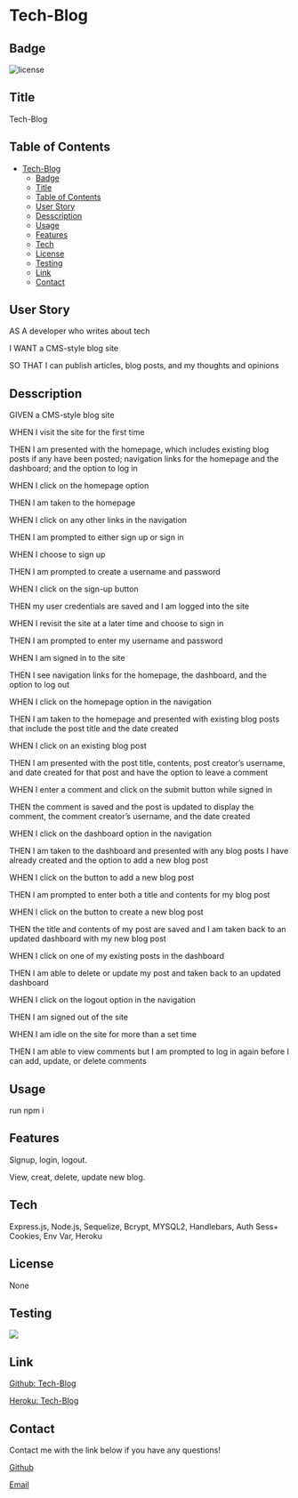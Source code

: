 # Tech-Blog
## Badge
![license](https://img.shields.io/badge/None-brightgreen)
## Title
Tech-Blog
## Table of Contents
- [Tech-Blog](#tech-blog)
  - [Badge](#badge)
  - [Title](#title)
  - [Table of Contents](#table-of-contents)
  - [User Story](#user-story)
  - [Desscription](#desscription)
  - [Usage](#usage)
  - [Features](#features)
  - [Tech](#tech)
  - [License](#license)
  - [Testing](#testing)
  - [Link](#link)
  - [Contact](#contact)
## User Story
AS A developer who writes about tech

I WANT a CMS-style blog site

SO THAT I can publish articles, blog posts, and my thoughts and opinions


## Desscription
GIVEN a CMS-style blog site

WHEN I visit the site for the first time

THEN I am presented with the homepage, which includes existing blog posts if any have been posted; navigation links for the homepage and the dashboard; and the option to log in

WHEN I click on the homepage option

THEN I am taken to the homepage

WHEN I click on any other links in the navigation

THEN I am prompted to either sign up or sign in

WHEN I choose to sign up

THEN I am prompted to create a username and password

WHEN I click on the sign-up button

THEN my user credentials are saved and I am logged into the site

WHEN I revisit the site at a later time and choose to sign in

THEN I am prompted to enter my username and password

WHEN I am signed in to the site

THEN I see navigation links for the homepage, the dashboard, and the option to log out

WHEN I click on the homepage option in the navigation

THEN I am taken to the homepage and presented with existing blog posts that include the post title and the date created

WHEN I click on an existing blog post

THEN I am presented with the post title, contents, post creator’s username, and date created for that post and have the option to leave a comment

WHEN I enter a comment and click on the submit button while signed in

THEN the comment is saved and the post is updated to display the comment, the comment creator’s username, and the date created

WHEN I click on the dashboard option in the navigation

THEN I am taken to the dashboard and presented with any blog posts I have already created and the option to add a new blog post

WHEN I click on the button to add a new blog post

THEN I am prompted to enter both a title and contents for my blog post

WHEN I click on the button to create a new blog post

THEN the title and contents of my post are saved and I am taken back to an updated dashboard with my new blog post

WHEN I click on one of my existing posts in the dashboard

THEN I am able to delete or update my post and taken back to an updated dashboard

WHEN I click on the logout option in the navigation

THEN I am signed out of the site

WHEN I am idle on the site for more than a set time

THEN I am able to view comments but I am prompted to log in again before I can add, update, or delete comments
## Usage
run npm i

## Features
Signup, login, logout.

View, creat, delete, update new blog.

## Tech
Express.js, 
Node.js, 
Sequelize, 
Bcrypt,
MYSQL2,
Handlebars,
Auth Sess+ Cookies, 
Env Var, 
Heroku

## License
None

## Testing
<img src="./">

## Link
[Github: Tech-Blog](https://github.com/minhkhoinguy/Tech-Blog)

[Heroku: Tech-Blog](https://mkn-tech-blog.herokuapp.com/)

## Contact
Contact me with the link below if you have any questions!

[Github](https://github.com/minhkhoinguy)

[Email](mailto:minhkhoinguy@gmail.com)
